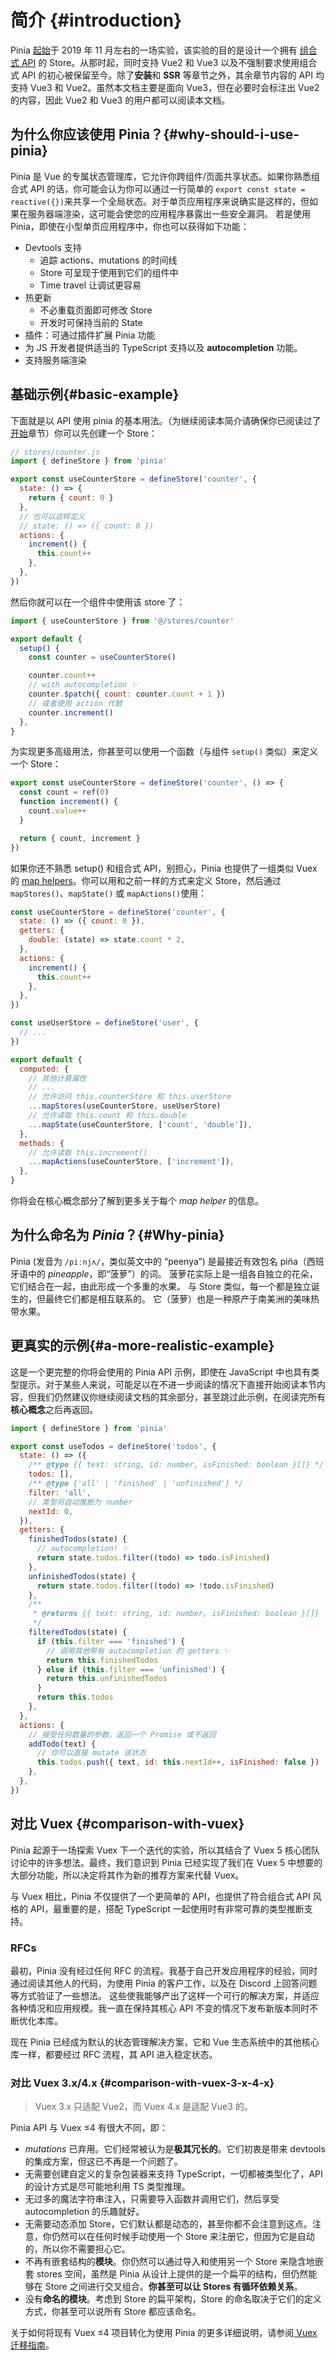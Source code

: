 # 简介 {#introduction}

<VueSchoolLink
  href="https://vueschool.io/lessons/introduction-to-pinia"
  title="Get started with Pinia"
/>

Pinia [起始](https://github.com/vuejs/pinia/commit/06aeef54e2cad66696063c62829dac74e15fd19e)于 2019 年 11 月左右的一场实验，该实验的目的是设计一个拥有 [组合式 API](https://github.com/vuejs/composition-api) 的 Store。从那时起，同时支持 Vue2 和 Vue3 以及不强制要求使用组合式 API 的初心被保留至今。除了**安装**和 **SSR** 等章节之外，其余章节内容的 API 均支持 Vue3 和 Vue2。虽然本文档主要是面向 Vue3，但在必要时会标注出 Vue2 的内容，因此 Vue2 和 Vue3 的用户都可以阅读本文档。

## 为什么你应该使用 Pinia？{#why-should-i-use-pinia}

Pinia 是 Vue 的专属状态管理库，它允许你跨组件/页面共享状态。如果你熟悉组合式 API 的话，你可能会认为你可以通过一行简单的 `export const state = reactive({})`来共享一个全局状态。对于单页应用程序来说确实是这样的，但如果在服务器端渲染，这可能会使您的应用程序暴露出一些安全漏洞。 若是使用 Pinia，即使在小型单页应用程序中，你也可以获得如下功能：

- Devtools 支持
  - 追踪 actions、mutations 的时间线
  - Store 可呈现于使用到它们的组件中
  - Time travel 让调试更容易
- 热更新
  - 不必重载页面即可修改 Store
  - 开发时可保持当前的 State
- 插件：可通过插件扩展 Pinia 功能
- 为 JS 开发者提供适当的 TypeScript 支持以及 **autocompletion** 功能。
- 支持服务端渲染

## 基础示例{#basic-example}

下面就是以 API 使用 pinia 的基本用法。（为继续阅读本简介请确保你已阅读过了[开始](./getting-started.md)章节）你可以先创建一个 Store：

```js
// stores/counter.js
import { defineStore } from 'pinia'

export const useCounterStore = defineStore('counter', {
  state: () => {
    return { count: 0 }
  },
  // 也可以这样定义
  // state: () => ({ count: 0 })
  actions: {
    increment() {
      this.count++
    },
  },
})
```

然后你就可以在一个组件中使用该 store 了：

```js
import { useCounterStore } from '@/stores/counter'

export default {
  setup() {
    const counter = useCounterStore()

    counter.count++
    // with autocompletion ✨
    counter.$patch({ count: counter.count + 1 })
    // 或者使用 action 代替
    counter.increment()
  },
}
```

为实现更多高级用法，你甚至可以使用一个函数（与组件 `setup()` 类似）来定义一个 Store：

```js
export const useCounterStore = defineStore('counter', () => {
  const count = ref(0)
  function increment() {
    count.value++
  }

  return { count, increment }
})
```

如果你还不熟悉 setup() 和组合式 API，别担心，Pinia 也提供了一组类似 Vuex 的 [map helpers](https://vuex.vuejs.org/guide/state.html#the-mapstate-helper)。你可以用和之前一样的方式来定义 Store，然后通过 `mapStores()`、`mapState()` 或 `mapActions()`使用：

```js {22,24,28}
const useCounterStore = defineStore('counter', {
  state: () => ({ count: 0 }),
  getters: {
    double: (state) => state.count * 2,
  },
  actions: {
    increment() {
      this.count++
    },
  },
})

const useUserStore = defineStore('user', {
  // ...
})

export default {
  computed: {
    // 其他计算属性
    // ...
    // 允许访问 this.counterStore 和 this.userStore
    ...mapStores(useCounterStore, useUserStore)
    // 允许读取 this.count 和 this.double
    ...mapState(useCounterStore, ['count', 'double']),
  },
  methods: {
    // 允许读取 this.increment()
    ...mapActions(useCounterStore, ['increment']),
  },
}
```

你将会在核心概念部分了解到更多关于每个 _map helper_ 的信息。

## 为什么命名为 _Pinia_？{#Why-pinia}

Pinia (发音为 `/piːnjʌ/`，类似英文中的 “peenya”) 是最接近有效包名 piña（西班牙语中的 _pineapple_，即“菠萝”）的词。 菠萝花实际上是一组各自独立的花朵，它们结合在一起，由此形成一个多重的水果。 与 Store 类似，每一个都是独立诞生的，但最终它们都是相互联系的。 它（菠萝）也是一种原产于南美洲的美味热带水果。

## 更真实的示例{#a-more-realistic-example}

这是一个更完整的你将会使用的 Pinia API 示例，即使在 JavaScript 中也具有类型提示。对于某些人来说，可能足以在不进一步阅读的情况下直接开始阅读本节内容，但我们仍然建议你继续阅读文档的其余部分，甚至跳过此示例，在阅读完所有**核心概念**之后再返回。

```js
import { defineStore } from 'pinia'

export const useTodos = defineStore('todos', {
  state: () => ({
    /** @type {{ text: string, id: number, isFinished: boolean }[]} */
    todos: [],
    /** @type {'all' | 'finished' | 'unfinished'} */
    filter: 'all',
    // 类型将自动推断为 number
    nextId: 0,
  }),
  getters: {
    finishedTodos(state) {
      // autocompletion! ✨
      return state.todos.filter((todo) => todo.isFinished)
    },
    unfinishedTodos(state) {
      return state.todos.filter((todo) => !todo.isFinished)
    },
    /**
     * @returns {{ text: string, id: number, isFinished: boolean }[]}
     */
    filteredTodos(state) {
      if (this.filter === 'finished') {
        // 调用其他带有 autocompletion 的 getters ✨
        return this.finishedTodos
      } else if (this.filter === 'unfinished') {
        return this.unfinishedTodos
      }
      return this.todos
    },
  },
  actions: {
    // 接受任何数量的参数，返回一个 Promise 或不返回
    addTodo(text) {
      // 你可以直接 mutate 该状态
      this.todos.push({ text, id: this.nextId++, isFinished: false })
    },
  },
})
```

## 对比 Vuex {#comparison-with-vuex}

Pinia 起源于一场探索 Vuex 下一个迭代的实验，所以其结合了 Vuex 5 核心团队讨论中的许多想法。最终，我们意识到 Pinia 已经实现了我们在 Vuex 5 中想要的大部分功能，所以决定将其作为新的推荐方案来代替 Vuex。

与 Vuex 相比，Pinia 不仅提供了一个更简单的 API，也提供了符合组合式 API 风格的 API，最重要的是，搭配 TypeScript 一起使用时有非常可靠的类型推断支持。

### RFCs

最初，Pinia 没有经过任何 RFC 的流程。我基于自己开发应用程序的经验，同时通过阅读其他人的代码，为使用 Pinia 的客户工作，以及在 Discord 上回答问题等方式验证了一些想法。
这些使我能够产出了这样一个可行的解决方案，并适应各种情况和应用规模。我一直在保持其核心 API 不变的情况下发布新版本同时不断优化本库。

现在 Pinia 已经成为默认的状态管理解决方案，它和 Vue 生态系统中的其他核心库一样，都要经过 RFC 流程，其 API 进入稳定状态。

### 对比 Vuex 3.x/4.x {#comparison-with-vuex-3-x-4-x}

> Vuex 3.x 只适配 Vue2，而 Vuex 4.x 是适配 Vue3 的。

Pinia API 与 Vuex ≤4 有很大不同，即：

- _mutations_ 已弃用。它们经常被认为是**极其冗长的**。它们初衷是带来 devtools 的集成方案，但这已不再是一个问题了。
- 无需要创建自定义的复杂包装器来支持 TypeScript，一切都被类型化了，API 的设计方式是尽可能地利用 TS 类型推理。
- 无过多的魔法字符串注入，只需要导入函数并调用它们，然后享受 autocompletion 的乐趣就好。
- 无需要动态添加 Store，它们默认都是动态的，甚至你都不会注意到这点。注意，你仍然可以在任何时候手动使用一个 Store 来注册它，但因为它是自动的，所以你不需要担心它。
- 不再有嵌套结构的**模块**。你仍然可以通过导入和使用另一个 Store 来隐含地嵌套 stores 空间，虽然是 Pinia 从设计上提供的是一个扁平的结构，但仍然能够在 Store 之间进行交叉组合。**你甚至可以让 Stores 有循环依赖关系**。
- 没有**命名的模块**。考虑到 Store 的扁平架构，Store 的命名取决于它们的定义方式，你甚至可以说所有 Store 都应该命名。

关于如何将现有 Vuex ≤4 项目转化为使用 Pinia 的更多详细说明，请参阅[ Vuex 迁移指南](./cookbook/migration-vuex.md)。
